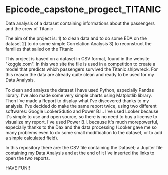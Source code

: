 # Epicode_capstone_progect_TITANIC
 Data analysis of a dataset containing informations about the passengers and the crew of Titanic


 The aim of the project is:
    1) to clean data and to do some EDA on the dataset
    2) to do some simple Correlation Analysis
    3) to reconstruct the families that sailed on the Titanic

This project is based on a dataset in CSV format, found in the website "koggle.com". In this web site the file is used in a competition to create a model that predicts which passengers survived the Titanic shipwreck. For this reason the data are already quite clean and ready to be used for my Data Analysis.

To clean and analyze the dataset I have used Python, especially Pandas library. I've also made some very simple charts using Matplotlib library.
Then I've made a Report to display what I've discovered thanks to my analysis. I've decided do make the same report twice, using two different softwares: Google LookerSdutio and Power B.I.. I've used Looker because it's simple to use and open source, so there is no need to buy a license to visualize my report. I've used Power B.I. because it's much morepowerful, expecially thanks to the Dax and the data processing (Looker gave me so many problems even to do some small modification to the dataset, or to add a simple calculated field).

In this repository there are: the CSV file containing the Dataset; a Jupiter file containing my Data Analysis and at the end of it I've inserted the links to open the two reports.

HAVE FUN!!